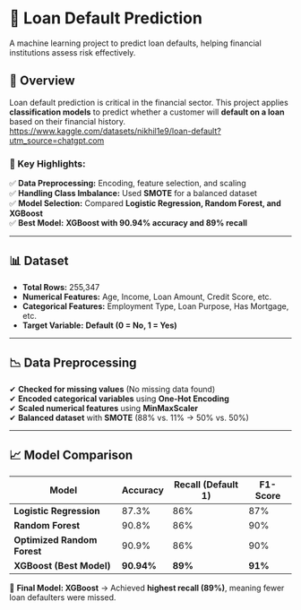 # 🚀 Loan Default Prediction
A machine learning project to predict loan defaults, helping financial institutions assess risk effectively.

## 📌 Overview
Loan default prediction is critical in the financial sector. This project applies **classification models** to predict whether a customer will **default on a loan** based on their financial history.
https://www.kaggle.com/datasets/nikhil1e9/loan-default?utm_source=chatgpt.com

### 🔹 Key Highlights:
✅ **Data Preprocessing:** Encoding, feature selection, and scaling  
✅ **Handling Class Imbalance:** Used **SMOTE** for a balanced dataset  
✅ **Model Selection:** Compared **Logistic Regression, Random Forest, and XGBoost**  
✅ **Best Model:** **XGBoost with 90.94% accuracy and 89% recall**  

---

## 📊 Dataset
- **Total Rows:** 255,347
- **Numerical Features:** Age, Income, Loan Amount, Credit Score, etc.
- **Categorical Features:** Employment Type, Loan Purpose, Has Mortgage, etc.
- **Target Variable:** **Default (0 = No, 1 = Yes)**

---

## 📉 Data Preprocessing
✔ **Checked for missing values** (No missing data found)  
✔ **Encoded categorical variables** using **One-Hot Encoding**  
✔ **Scaled numerical features** using **MinMaxScaler**  
✔ **Balanced dataset** with **SMOTE** (88% vs. 11% → 50% vs. 50%)  

---

## 📈 Model Comparison
| Model | Accuracy | Recall (Default 1) | F1-Score |
|--------|----------|-----------------|----------|
| **Logistic Regression** | 87.3% | 86% | 87% |
| **Random Forest** | 90.8% | 86% | 90% |
| **Optimized Random Forest** | 90.9% | 86% | 90% |
| **XGBoost (Best Model)** | **90.94%** | **89%** | **91%** |

📌 **Final Model: XGBoost** → Achieved **highest recall (89%)**, meaning fewer loan defaulters were missed.

